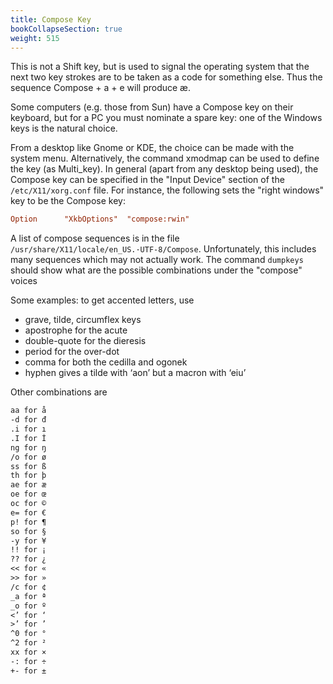 ```yaml
---
title: Compose Key
bookCollapseSection: true
weight: 515
---
```



This is not a Shift key, but is used to signal the operating system that the next two key strokes are to be taken as a code for something else. Thus the sequence Compose + a + e will produce æ.

Some computers (e.g. those from Sun) have a Compose key on their keyboard, but for a PC you must nominate a spare key: one of the Windows keys is the natural choice.

From a desktop like Gnome or KDE, the choice can be made with the system menu. Alternatively, the command xmodmap can be used to define the key (as Multi\_key). In general (apart from any desktop being used), the Compose key can be specified in the "Input Device" section of the `/etc/X11/xorg.conf` file. For instance, the following sets the "right windows" key to be the Compose key:

```xorg.conf
Option      "XkbOptions"  "compose:rwin"
```

A list of compose sequences is in the file `/usr/share/X11/locale/en_US.·UTF-8/Compose`. Unfortunately, this includes many sequences which may not actually work.
The command `dumpkeys` should show what are the possible combinations under the "compose" voices

Some examples: to get accented letters, use

* grave, tilde, circumflex keys
* apostrophe for the acute
* double-quote for the dieresis
* period for the over-dot
* comma for both the cedilla and ogonek
* hyphen gives a tilde with ‘aon’ but a macron with ‘eiu’ 

Other combinations are

```txt
aa for å
-d for đ
.i for ı
.I for İ
ng for ŋ
/o for ø
ss for ß
th for þ
ae for æ
oe for œ
oc for ©
e= for €
p! for ¶
so for §
-y for ¥
!! for ¡
?? for ¿
<< for «
>> for »
/c for ¢
_a for ª
_o for º
<’ for ‘
>’ for ’
^0 for °
^2 for ²
xx for ×
-: for ÷
+- for ±
```
